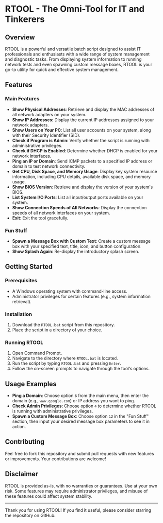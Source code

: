 # RTOOL - The Omni-Tool for IT and Tinkerers

## Overview

RTOOL is a powerful and versatile batch script designed to assist IT professionals and enthusiasts with a wide range of system management and diagnostic tasks. From displaying system information to running network tests and even spawning custom message boxes, RTOOL is your go-to utility for quick and effective system management.

## Features

### Main Features
- **Show Physical Addresses**: Retrieve and display the MAC addresses of all network adapters on your system.
- **Show IP Addresses**: Display the current IP addresses assigned to your network adapters.
- **Show Users on Your PC**: List all user accounts on your system, along with their Security Identifier (SID).
- **Check if Program is Admin**: Verify whether the script is running with administrative privileges.
- **Check if DHCP is Enabled**: Determine whether DHCP is enabled for your network interfaces.
- **Ping an IP or Domain**: Send ICMP packets to a specified IP address or domain to test network connectivity.
- **Get CPU, Disk Space, and Memory Usage**: Display key system resource information, including CPU details, available disk space, and memory usage.
- **Show BIOS Version**: Retrieve and display the version of your system's BIOS.
- **List System I/O Ports**: List all input/output ports available on your system.
- **Show Connection Speeds of All Networks**: Display the connection speeds of all network interfaces on your system.
- **Exit**: Exit the tool gracefully.

### Fun Stuff
- **Spawn a Message Box with Custom Text**: Create a custom message box with your specified text, title, icon, and button configuration.
- **Show Splash Again**: Re-display the introductory splash screen.

## Getting Started

### Prerequisites
- A Windows operating system with command-line access.
- Administrator privileges for certain features (e.g., system information retrieval).

### Installation
1. Download the `RTOOL.bat` script from this repository.
2. Place the script in a directory of your choice.

### Running RTOOL
1. Open Command Prompt.
2. Navigate to the directory where `RTOOL.bat` is located.
3. Run the script by typing `RTOOL.bat` and pressing `Enter`.
4. Follow the on-screen prompts to navigate through the tool's options.

## Usage Examples

- **Ping a Domain**: Choose option `6` from the main menu, then enter the domain (e.g., `www.google.com`) or IP address you want to ping.
- **Check Admin Privileges**: Choose option `4` to determine whether RTOOL is running with administrative privileges.
- **Spawn a Custom Message Box**: Choose option `12` in the "Fun Stuff" section, then input your desired message box parameters to see it in action.

## Contributing

Feel free to fork this repository and submit pull requests with new features or improvements. Your contributions are welcome!

## Disclaimer

RTOOL is provided as-is, with no warranties or guarantees. Use at your own risk. Some features may require administrator privileges, and misuse of these features could affect system stability.

---

Thank you for using RTOOL! If you find it useful, please consider starring the repository on GitHub.
